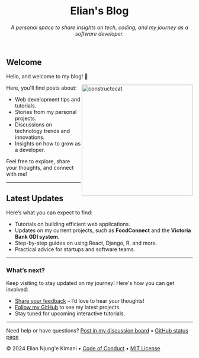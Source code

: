 <header>

<!--
  <<< Author notes: Blog header >>>
  Include a 1280×640 image, blog title, and a concise description of your blog.
  In your repository settings: enable template repository, add your 1280×640 social image, auto delete head branches.
-->

# Elian's Blog

_A personal space to share insights on tech, coding, and my journey as a software developer._

</header>

## Welcome

Hello, and welcome to my blog! 🌟

<img src=https://octodex.github.com/images/constructocat2.jpg alt=constructocat width=300 align=right>

Here, you'll find posts about:

- Web development tips and tutorials.
- Stories from my personal projects.
- Discussions on technology trends and innovations.
- Insights on how to grow as a developer.

Feel free to explore, share your thoughts, and connect with me!

---

## Latest Updates

Here’s what you can expect to find:

- Tutorials on building efficient web applications.
- Updates on my current projects, such as **FoodConnect** and the **Victoria Bank GDI system**.
- Step-by-step guides on using React, Django, R, and more.
- Practical advice for startups and software teams.

---

### What’s next?

Keep visiting to stay updated on my journey! Here's how you can get involved:

- [Share your feedback](https://github.com/elian-kim/blog/discussions) – I’d love to hear your thoughts!
- [Follow my GitHub](https://github.com/njunge3) to see my latest projects.
- Stay tuned for upcoming interactive tutorials.

<footer>

<!--
  <<< Author notes: Footer >>>
  Add a link to get support, GitHub status page, code of conduct, license link.
-->

---

Need help or have questions? [Post in my discussion board](https://github.com/elian-kim/blog/discussions) &bull; [GitHub status page](https://www.githubstatus.com/)

&copy; 2024 Elian Njung'e Kimani &bull; [Code of Conduct](https://www.contributor-covenant.org/version/2/1/code_of_conduct/code_of_conduct.md) &bull; [MIT License](https://gh.io/mit)

</footer>
